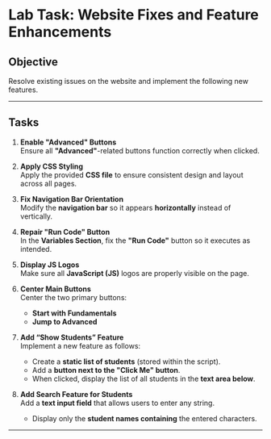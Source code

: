 # **Lab Task: Website Fixes and Feature Enhancements**

## **Objective**
Resolve existing issues on the website and implement the following new features.

---

## **Tasks**

1. **Enable "Advanced" Buttons**  
   Ensure all **"Advanced"**-related buttons function correctly when clicked.

2. **Apply CSS Styling**  
   Apply the provided **CSS file** to ensure consistent design and layout across all pages.

3. **Fix Navigation Bar Orientation**  
   Modify the **navigation bar** so it appears **horizontally** instead of vertically.

4. **Repair "Run Code" Button**  
   In the **Variables Section**, fix the **"Run Code"** button so it executes as intended.

5. **Display JS Logos**  
   Make sure all **JavaScript (JS)** logos are properly visible on the page.

6. **Center Main Buttons**  
   Center the two primary buttons:  
   - **Start with Fundamentals**  
   - **Jump to Advanced**

7. **Add “Show Students” Feature**  
   Implement a new feature as follows:  
   - Create a **static list of students** (stored within the script).  
   - Add a **button next to the "Click Me" button**.  
   - When clicked, display the list of all students in the **text area below**.

8. **Add Search Feature for Students**  
   Add a **text input field** that allows users to enter any string.  
   - Display only the **student names containing** the entered characters.

---
